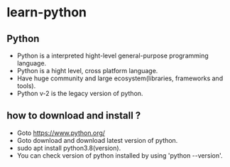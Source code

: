 # learn-python

## Python
- Python is a interpreted hight-level general-purpose programming language.
- Python is a hight level, cross platform language.
- Have huge community and large ecosystem(libraries, frameworks and tools).
- Python v-2 is the legacy version of python.


## how to download and install ?
- Goto https://www.python.org/
- Goto download and download latest version of python.
- sudo apt install python3.8(version). 
- You can check version of python installed by using 'python --version'.

